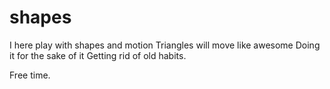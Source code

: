 # shapes

I here play with shapes and motion
Triangles will move like awesome
Doing it for the sake of it
Getting rid of old habits.

Free time.
